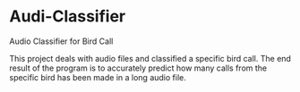 # Audi-Classifier
Audio Classifier for Bird Call

This project deals with audio files and classified a specific bird call.
The end result of the program is to accurately predict how many calls from the specific bird has been made in a long audio file.
